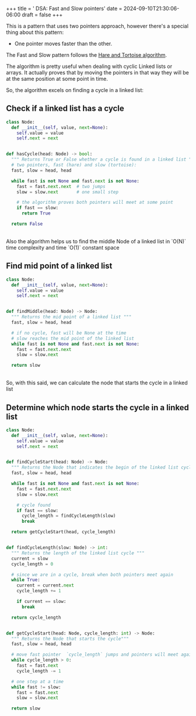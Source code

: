 +++
title = ' DSA: Fast and Slow pointers'
date = 2024-09-10T21:30:06-06:00
draft = false
+++

This is a pattern that uses two pointers approach, however there's a special thing about this pattern:

- One pointer moves faster than the other.

The Fast and Slow pattern follows the [Hare and Tortoise algorithm](https://en.wikipedia.org/wiki/Cycle_detection).

The algorithm is pretty useful when dealing with cyclic Linked lists or arrays. It actually proves that by moving the pointers in that way they will be at the same position at some point in time.

So, the algorithm excels on finding a cycle in a linked list:

## Check if a linked list has a cycle

```python
class Node:
  def __init__(self, value, next=None):
    self.value = value
    self.next = next


def hasCycle(head: Node) -> bool:
  """ Returns True or False whether a cycle is found in a linked list """
  # two pointers, fast (hare) and slow (tortoise):
  fast, slow = head, head

  while fast is not None and fast.next is not None:
    fast = fast.next.next  # two jumps
    slow = slow.next       # one small step

    # the algorithm proves both pointers will meet at some point
    if fast == slow:
      return True

  return False
```

<br>
Also the algorithm helps us to find the middle Node of a linked list in `O(N)` time complexity and time `O(1)` constant space

## Find mid point of a linked list

```python
class Node:
  def __init__(self, value, next=None):
    self.value = value
    self.next = next


def findMiddle(head: Node) -> Node:
  """ Returns the mid point of a linked list """
  fast, slow = head, head

  # if no cycle, fast will be None at the time
  # slow reaches the mid point of the linked list
  while fast is not None and fast.next is not None:
    fast = fast.next.next
    slow = slow.next

  return slow
```

<br>
So, with this said, we can calculate the node that starts the cycle in a linked list

## Determine which node starts the cycle in a linked list

```python
class Node:
  def __init__(self, value, next=None):
    self.value = value
    self.next = next


def findCycleStart(head: Node) -> Node:
  """ Returns the Node that indicates the begin of the linked list cycle  """
  fast, slow = head, head

  while fast is not None and fast.next is not None:
    fast = fast.next.next
    slow = slow.next

    # cycle found
    if fast == slow:
      cycle_length = findCycleLength(slow)
      break

  return getCycleStart(head, cycle_length)


def findCycleLength(slow: Node) -> int:
  """ Returns the length of the linked list cycle """
  current = slow
  cycle_length = 0

  # since we are in a cycle, break when both pointers meet again
  while True:
    current = current.next
    cycle_length += 1

    if current == slow:
      break

  return cycle_length


def getCycleStart(head: Node, cycle_length: int) -> Node:
  """ Returns the Node that starts the cycle"""
  fast, slow = head, head

  # move fast pointer  `cycle_length` jumps and pointers will meet again
  while cycle_length > 0:
    fast = fast.next
    cycle_length -= 1

  # one step at a time
  while fast != slow:
    fast = fast.next
    slow = slow.next

  return slow
```

<br>
